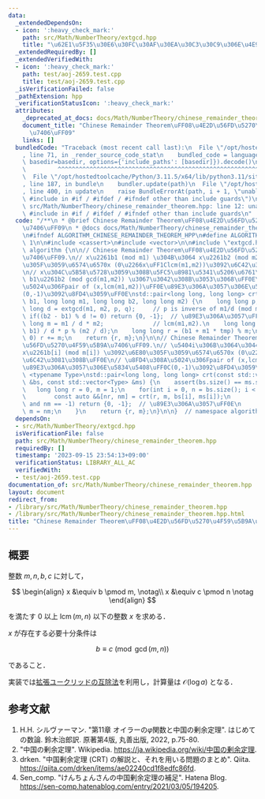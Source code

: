 ```yaml
---
data:
  _extendedDependsOn:
  - icon: ':heavy_check_mark:'
    path: src/Math/NumberTheory/extgcd.hpp
    title: "\u62E1\u5F35\u30E6\u30FC\u30AF\u30EA\u30C3\u30C9\u306E\u4E92\u9664\u6CD5"
  _extendedRequiredBy: []
  _extendedVerifiedWith:
  - icon: ':heavy_check_mark:'
    path: test/aoj-2659.test.cpp
    title: test/aoj-2659.test.cpp
  _isVerificationFailed: false
  _pathExtension: hpp
  _verificationStatusIcon: ':heavy_check_mark:'
  attributes:
    _deprecated_at_docs: docs/Math/NumberTheory/chinese_remainder_theorem.md
    document_title: "Chinese Remainder Theorem\uFF08\u4E2D\u56FD\u5270\u4F59\u5B9A\
      \u7406\uFF09"
    links: []
  bundledCode: "Traceback (most recent call last):\n  File \"/opt/hostedtoolcache/Python/3.11.5/x64/lib/python3.11/site-packages/onlinejudge_verify/documentation/build.py\"\
    , line 71, in _render_source_code_stat\n    bundled_code = language.bundle(stat.path,\
    \ basedir=basedir, options={'include_paths': [basedir]}).decode()\n          \
    \         ^^^^^^^^^^^^^^^^^^^^^^^^^^^^^^^^^^^^^^^^^^^^^^^^^^^^^^^^^^^^^^^^^^^^^^^^^^^^^^^^^\n\
    \  File \"/opt/hostedtoolcache/Python/3.11.5/x64/lib/python3.11/site-packages/onlinejudge_verify/languages/cplusplus.py\"\
    , line 187, in bundle\n    bundler.update(path)\n  File \"/opt/hostedtoolcache/Python/3.11.5/x64/lib/python3.11/site-packages/onlinejudge_verify/languages/cplusplus_bundle.py\"\
    , line 400, in update\n    raise BundleErrorAt(path, i + 1, \"unable to process\
    \ #include in #if / #ifdef / #ifndef other than include guards\")\nonlinejudge_verify.languages.cplusplus_bundle.BundleErrorAt:\
    \ src/Math/NumberTheory/chinese_remainder_theorem.hpp: line 12: unable to process\
    \ #include in #if / #ifdef / #ifndef other than include guards\n"
  code: "/**\n * @brief Chinese Remainder Theorem\uFF08\u4E2D\u56FD\u5270\u4F59\u5B9A\
    \u7406\uFF09\n * @docs docs/Math/NumberTheory/chinese_remainder_theorem.md\n */\n\
    \n#ifndef ALGORITHM_CHINESE_REMAINDER_THEOREM_HPP\n#define ALGORITHM_CHINESE_REMAINDER_THEOREM_HPP\
    \ 1\n\n#include <cassert>\n#include <vector>\n\n#include \"extgcd.hpp\"\n\nnamespace\
    \ algorithm {\n\n// Chinese Remainder Theorem\uFF08\u4E2D\u56FD\u5270\u4F59\u5B9A\
    \u7406\uFF09.\n// x\u2261b1 (mod m1) \u304B\u3064 x\u2261b2 (mod m2) \u3092\u6E80\
    \u305F\u3059\u6574\u6570x (0\u2266x\uFF1Clcm(m1,m2))\u3092\u6C42\u3081\u308B\uFF0E\
    \n// x\u304C\u5B58\u5728\u3059\u308B\u5FC5\u8981\u5341\u5206\u6761\u4EF6\u306F\
    \ b1\u2261b2 (mod gcd(m1,m2)) \u3067\u3042\u308B\u3053\u3068\uFF0E\n// \u8FD4\u308A\
    \u5024\u306Fpair of (x,lcm(m1,m2))\uFF0E\u89E3\u306A\u3057\u306E\u5834\u5408\uFF0C\
    (0,-1)\u3092\u8FD4\u3059\uFF0E\nstd::pair<long long, long long> crt(long long\
    \ b1, long long m1, long long b2, long long m2) {\n    long long p, q;\n    long\
    \ long d = extgcd(m1, m2, p, q);     // p is inverse of m1/d (mod m2/d).\n   \
    \ if((b2 - b1) % d != 0) return {0, -1};  // \u89E3\u306A\u3057\uFF0E\n    long\
    \ long m = m1 / d * m2;              // lcm(m1,m2).\n    long long tmp = (b2 -\
    \ b1) / d * p % (m2 / d);\n    long long r = (b1 + m1 * tmp) % m;\n    if(r <\
    \ 0) r += m;\n    return {r, m};\n}\n\n// Chinese Remainder Theorem\uFF08\u4E2D\
    \u56FD\u5270\u4F59\u5B9A\u7406\uFF09.\n// \u5404i\u306B\u3064\u3044\u3066\uFF0C\
    x\u2261b[i] (mod m[i]) \u3092\u6E80\u305F\u3059\u6574\u6570x (0\u2266x\uFF1Clcm(m[]))\u3092\
    \u6C42\u3081\u308B\uFF0E\n// \u8FD4\u308A\u5024\u306Fpair of (x,lcm(m[]))\uFF0E\
    \u89E3\u306A\u3057\u306E\u5834\u5408\uFF0C(0,-1)\u3092\u8FD4\u3059\uFF0E\ntemplate\
    \ <typename Type>\nstd::pair<long long, long long> crt(const std::vector<Type>\
    \ &bs, const std::vector<Type> &ms) {\n    assert(bs.size() == ms.size());\n \
    \   long long r = 0, m = 1;\n    for(int i = 0, n = bs.size(); i < n; ++i) {\n\
    \        const auto &&[nr, nm] = crt(r, m, bs[i], ms[i]);\n        if(nr == 0\
    \ and nm == -1) return {0, -1};  // \u89E3\u306A\u3057\uFF0E\n        r = nr,\
    \ m = nm;\n    }\n    return {r, m};\n}\n\n}  // namespace algorithm\n\n#endif\n"
  dependsOn:
  - src/Math/NumberTheory/extgcd.hpp
  isVerificationFile: false
  path: src/Math/NumberTheory/chinese_remainder_theorem.hpp
  requiredBy: []
  timestamp: '2023-09-15 23:54:13+09:00'
  verificationStatus: LIBRARY_ALL_AC
  verifiedWith:
  - test/aoj-2659.test.cpp
documentation_of: src/Math/NumberTheory/chinese_remainder_theorem.hpp
layout: document
redirect_from:
- /library/src/Math/NumberTheory/chinese_remainder_theorem.hpp
- /library/src/Math/NumberTheory/chinese_remainder_theorem.hpp.html
title: "Chinese Remainder Theorem\uFF08\u4E2D\u56FD\u5270\u4F59\u5B9A\u7406\uFF09"
---
```

## 概要

整数 $m, n, b, c$ に対して，

$$
\begin{align}
x &\equiv b \pmod m, \notag\\
x &\equiv c \pmod n \notag
\end{align}
$$

を満たす $0$ 以上 $\operatorname{lcm}(m,n)$ 以下の整数 $x$ を求める．

$x$ が存在する必要十分条件は

$$
b \equiv c \pmod{\gcd(m,n)}
$$

であること．

実装では[拡張ユークリッドの互除法](https://today2098.github.io/algorithm/src/Math/NumberTheory/extgcd.hpp)を利用し，計算量は $\mathcal{O}(\log a)$ となる． 


## 参考文献

1. H.H. シルヴァーマン. "第11章 オイラーの$\varphi$関数と中国の剰余定理". はじめての数論. 鈴木治郎訳. 原著第4版, 丸善出版, 2022, p.75-80.
1. "中国の剰余定理". Wikipedia. <https://ja.wikipedia.org/wiki/中国の剰余定理>.
1. drken. "中国剰余定理 (CRT) の解説と、それを用いる問題のまとめ". Qiita. <https://qiita.com/drken/items/ae02240cd1f8edfc86fd>.
1. Sen_comp. "けんちょんさんの中国剰余定理の補足". Hatena Blog. <https://sen-comp.hatenablog.com/entry/2021/03/05/194205>.
